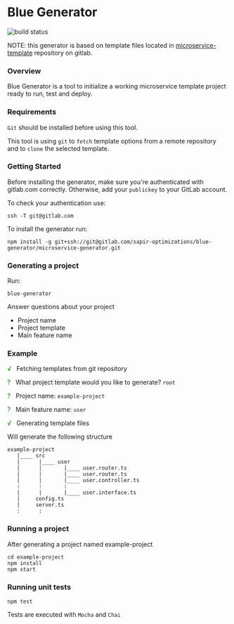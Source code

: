 # Blue Generator

![build status](https://gitlab.com/sapir-optimizations/blue-generator/microservice-generator/badges/master/build.svg)

NOTE: this generator is based on template files located in [microservice-template](https://gitlab.com/sapir-optimizations/blue-generator/microservice-template) repository on gitlab.

### Overview
Blue Generator is a tool to initialize a working microservice template project ready to run, test and deploy.

### Requirements 
`Git` should be installed before using this tool.

This tool is using `git` to `fetch` template options from a remote repository and to `clone` the selected template.

### Getting Started

Before installing the generator, make sure you're authenticated with gitlab.com correctly.
Otherwise, add your `publickey` to your GitLab account.

To check your authentication use:
```
ssh -T git@gitlab.com
```

To install the generator run:
```
npm install -g git+ssh://git@gitlab.com/sapir-optimizations/blue-generator/microservice-generator.git
```

### Generating a project
Run: 
```
blue-generator
```

Answer questions about your project

* Project name
* Project template
* Main feature name

### Example

<span style="color:green">√</span> &nbsp; Fetching templates from git repository

<span style="color:green">?</span> &nbsp; What project template would you like to generate? `root`

<span style="color:green">?</span> &nbsp; Project name: `example-project`

<span style="color:green">?</span> &nbsp; Main feature name: `user`

<span style="color:green">√</span> &nbsp; Generating template files

Will generate the following structure

```
example-project
   |____ src
   |      |____ user
   |      |       |____ user.router.ts
   |      |       |____ user.router.ts
   |      |       |____ user.controller.ts
   :      :       :
   |      |       |____ user.interface.ts
   |     config.ts
   |     server.ts
   :      :     
```

### Running a project

After generating a project named example-project

``` 
cd example-project 
npm install
npm start
```

### Running unit tests

``` 
npm test
```

Tests are executed with `Mocha` and `Chai`

